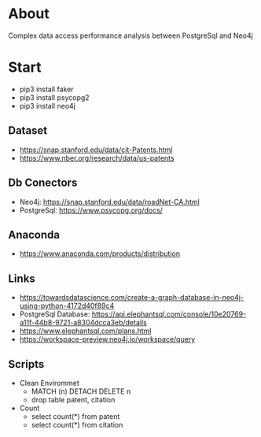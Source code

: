 # About
Complex data access performance analysis between PostgreSql and Neo4j

# Start 
 - pip3 install faker
 - pip3 install psycopg2
 - pip3 install neo4j

## Dataset
 - https://snap.stanford.edu/data/cit-Patents.html 
 - https://www.nber.org/research/data/us-patents
 
## Db Conectors
 - Neo4j: https://snap.stanford.edu/data/roadNet-CA.html 
 - PostgreSql: https://www.psycopg.org/docs/

## Anaconda
 - https://www.anaconda.com/products/distribution

## Links
 - https://towardsdatascience.com/create-a-graph-database-in-neo4j-using-python-4172d40f89c4
 - PostgreSql Database: https://api.elephantsql.com/console/10e20769-a11f-44b8-9721-a8304dcca3eb/details
 - https://www.elephantsql.com/plans.html
 - https://workspace-preview.neo4j.io/workspace/query

## Scripts
 - Clean Envirommet
    - MATCH (n) DETACH DELETE n
    - drop table patent, citation
 - Count 
    - select count(*) from patent
    - select count(*) from citation